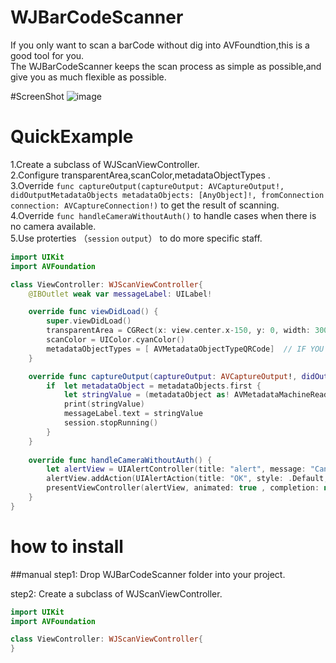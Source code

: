# WJBarCodeScanner

If you only want to scan a barCode without dig into AVFoundtion,this is a good tool for you.    
The WJBarCodeScanner keeps the scan process as simple as possible,and give you as much flexible as possible.

#ScreenShot
![image](https://github.com/wj2061/WJBarCodeScanner/blob/master/Screenshot/001.jpg)

# QuickExample
1.Create a subclass of  WJScanViewController.    
2.Configure transparentArea,scanColor,metadataObjectTypes .    
3.Override `func captureOutput(captureOutput: AVCaptureOutput!, didOutputMetadataObjects metadataObjects: [AnyObject]!, fromConnection connection: AVCaptureConnection!)`
  to get the result of scanning.    
4.Override `func handleCameraWithoutAuth()` to handle cases when there is no camera available.    
5.Use proterties （`session` `output`） to do more specific staff.    

```swift
import UIKit
import AVFoundation

class ViewController: WJScanViewController{
    @IBOutlet weak var messageLabel: UILabel!

    override func viewDidLoad() {
        super.viewDidLoad()
        transparentArea = CGRect(x: view.center.x-150, y: 0, width: 300, height: 400)
        scanColor = UIColor.cyanColor()
        metadataObjectTypes = [ AVMetadataObjectTypeQRCode]  // IF YOU only want to scan QRCode
    }

    override func captureOutput(captureOutput: AVCaptureOutput!, didOutputMetadataObjects metadataObjects: [AnyObject]!, fromConnection connection: AVCaptureConnection!) {
        if  let metadataObject = metadataObjects.first {
            let stringValue = (metadataObject as! AVMetadataMachineReadableCodeObject).stringValue
            print(stringValue)
            messageLabel.text = stringValue
            session.stopRunning()
        }
    }
    
    override func handleCameraWithoutAuth() {
        let alertView = UIAlertController(title: "alert", message: "Cannot use Back Camera", preferredStyle: .Alert)
        alertView.addAction(UIAlertAction(title: "OK", style: .Default, handler: nil ))
        presentViewController(alertView, animated: true , completion: nil)
    }
}
```

# how to install

##manual
step1: Drop WJBarCodeScanner folder into your project.

step2: Create a subclass of  WJScanViewController. 
``` swift
import UIKit
import AVFoundation

class ViewController: WJScanViewController{
}

```






